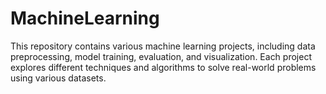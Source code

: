 # MachineLearning 

This repository contains various machine learning projects, including data preprocessing, model training, evaluation, and visualization. Each project explores different techniques and algorithms to solve real-world problems using various datasets. 
